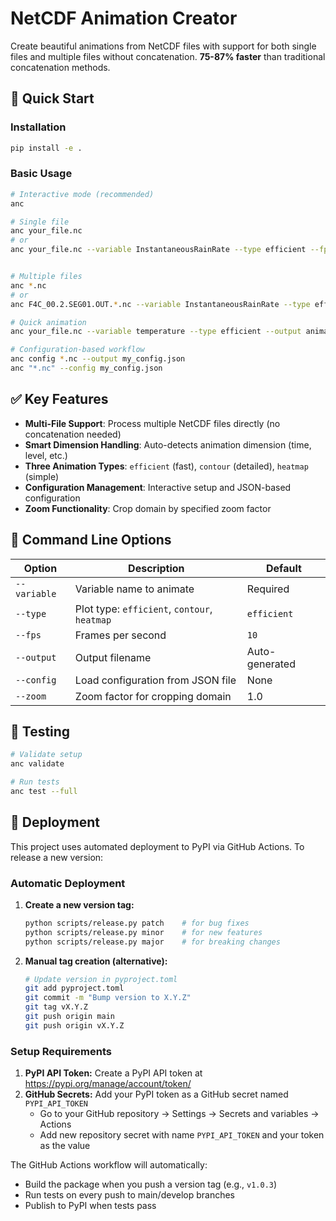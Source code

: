 # NetCDF Animation Creator

Create beautiful animations from NetCDF files with support for both single files and multiple files without concatenation. **75-87% faster** than traditional concatenation methods.

## 🚀 Quick Start

### Installation

```bash
pip install -e .
```

### Basic Usage

```bash
# Interactive mode (recommended)
anc

# Single file
anc your_file.nc
# or
anc your_file.nc --variable InstantaneousRainRate --type efficient --fps 15


# Multiple files
anc *.nc
# or
anc F4C_00.2.SEG01.OUT.*.nc --variable InstantaneousRainRate --type efficient --fps 15

# Quick animation
anc your_file.nc --variable temperature --type efficient --output animation.mp4

# Configuration-based workflow
anc config *.nc --output my_config.json
anc "*.nc" --config my_config.json

```

## ✅ Key Features

- **Multi-File Support**: Process multiple NetCDF files directly (no concatenation needed)
- **Smart Dimension Handling**: Auto-detects animation dimension (time, level, etc.)
- **Three Animation Types**: `efficient` (fast), `contour` (detailed), `heatmap` (simple)
- **Configuration Management**: Interactive setup and JSON-based configuration
- **Zoom Functionality**: Crop domain by specified zoom factor

## 🔧 Command Line Options

| Option       | Description                                  | Default        |
| ------------ | -------------------------------------------- | -------------- |
| `--variable` | Variable name to animate                     | Required       |
| `--type`     | Plot type: `efficient`, `contour`, `heatmap` | `efficient`    |
| `--fps`      | Frames per second                            | `10`           |
| `--output`   | Output filename                              | Auto-generated |
| `--config`   | Load configuration from JSON file            | None           |
| `--zoom`     | Zoom factor for cropping domain              | 1.0            |

## 🧪 Testing

```bash
# Validate setup
anc validate

# Run tests
anc test --full
```

## 🚀 Deployment

This project uses automated deployment to PyPI via GitHub Actions. To release a new version:

### Automatic Deployment

1. **Create a new version tag:**

   ```bash
   python scripts/release.py patch    # for bug fixes
   python scripts/release.py minor    # for new features
   python scripts/release.py major    # for breaking changes
   ```

2. **Manual tag creation (alternative):**
   ```bash
   # Update version in pyproject.toml
   git add pyproject.toml
   git commit -m "Bump version to X.Y.Z"
   git tag vX.Y.Z
   git push origin main
   git push origin vX.Y.Z
   ```

### Setup Requirements

1. **PyPI API Token:** Create a PyPI API token at https://pypi.org/manage/account/token/
2. **GitHub Secrets:** Add your PyPI token as a GitHub secret named `PYPI_API_TOKEN`
   - Go to your GitHub repository → Settings → Secrets and variables → Actions
   - Add new repository secret with name `PYPI_API_TOKEN` and your token as the value

The GitHub Actions workflow will automatically:

- Build the package when you push a version tag (e.g., `v1.0.3`)
- Run tests on every push to main/develop branches
- Publish to PyPI when tests pass
